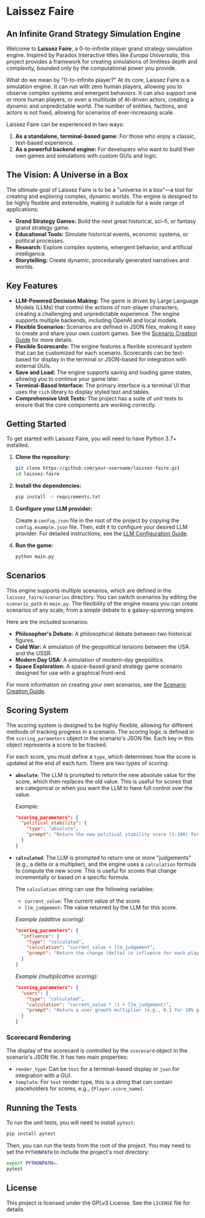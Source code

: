 # Laissez Faire

## An Infinite Grand Strategy Simulation Engine

Welcome to **Laissez Faire**, a 0-to-infinite player grand strategy simulation engine. Inspired by Paradox Interactive titles like *Europa Universalis*, this project provides a framework for creating simulations of limitless depth and complexity, bounded only by the computational power you provide.

What do we mean by "0-to-infinite player?" At its core, Laissez Faire is a simulation engine. It can run with zero human players, allowing you to observe complex systems and emergent behaviors. It can also support one or more human players, or even a multitude of AI-driven actors, creating a dynamic and unpredictable world. The number of entities, factions, and actors is not fixed, allowing for scenarios of ever-increasing scale.

Laissez Faire can be experienced in two ways:

1.  **As a standalone, terminal-based game:** For those who enjoy a classic, text-based experience.
2.  **As a powerful backend engine:** For developers who want to build their own games and simulations with custom GUIs and logic.

## The Vision: A Universe in a Box

The ultimate goal of Laissez Faire is to be a "universe in a box"—a tool for creating and exploring complex, dynamic worlds. The engine is designed to be highly flexible and extensible, making it suitable for a wide range of applications:

*   **Grand Strategy Games:** Build the next great historical, sci-fi, or fantasy grand strategy game.
*   **Educational Tools:** Simulate historical events, economic systems, or political processes.
*   **Research:** Explore complex systems, emergent behavior, and artificial intelligence.
*   **Storytelling:** Create dynamic, procedurally generated narratives and worlds.

## Key Features

*   **LLM-Powered Decision Making:** The game is driven by Large Language Models (LLMs) that control the actions of non-player characters, creating a challenging and unpredictable experience. The engine supports multiple backends, including OpenAI and local models.
*   **Flexible Scenarios:** Scenarios are defined in JSON files, making it easy to create and share your own custom games. See the [Scenario Creation Guide](docs/scenarios.md) for more details.
*   **Flexible Scorecards:** The engine features a flexible scorecard system that can be customized for each scenario. Scorecards can be text-based for display in the terminal or JSON-based for integration with external GUIs.
*   **Save and Load:** The engine supports saving and loading game states, allowing you to continue your game later.
*   **Terminal-Based Interface:** The primary interface is a terminal UI that uses the `rich` library to display styled text and tables.
*   **Comprehensive Unit Tests:** The project has a suite of unit tests to ensure that the core components are working correctly.

## Getting Started

To get started with Laissez Faire, you will need to have Python 3.7+ installed.

1.  **Clone the repository:**

    ```bash
    git clone https://github.com/your-username/laissez-faire.git
    cd laissez-faire
    ```

2.  **Install the dependencies:**

    ```bash
    pip install -r requirements.txt
    ```

3.  **Configure your LLM provider:**

    Create a `config.json` file in the root of the project by copying the `config.example.json` file. Then, edit it to configure your desired LLM provider. For detailed instructions, see the [LLM Configuration Guide](docs/llm_configuration.md).

4.  **Run the game:**

    ```bash
    python main.py
    ```

## Scenarios

This engine supports multiple scenarios, which are defined in the `laissez_faire/scenarios` directory. You can switch scenarios by editing the `scenario_path` in `main.py`. The flexibility of the engine means you can create scenarios of any scale, from a simple debate to a galaxy-spanning empire.

Here are the included scenarios:

*   **Philosopher's Debate:** A philosophical debate between two historical figures.
*   **Cold War:** A simulation of the geopolitical tensions between the USA and the USSR.
*   **Modern Day USA:** A simulation of modern-day geopolitics.
*   **Space Exploration:** A space-based grand strategy game scenario designed for use with a graphical front-end.

For more information on creating your own scenarios, see the [Scenario Creation Guide](docs/scenarios.md).

## Scoring System

The scoring system is designed to be highly flexible, allowing for different methods of tracking progress in a scenario. The scoring logic is defined in the `scoring_parameters` object in the scenario's JSON file. Each key in this object represents a score to be tracked.

For each score, you must define a `type`, which determines how the score is updated at the end of each turn. There are two types of scoring:

*   **`absolute`**: The LLM is prompted to return the new absolute value for the score, which then replaces the old value. This is useful for scores that are categorical or when you want the LLM to have full control over the value.

    *Example:*
    ```json
    "scoring_parameters": {
      "political_stability": {
        "type": "absolute",
        "prompt": "Return the new political stability score (1-100) for each country."
      }
    }
    ```

*   **`calculated`**: The LLM is prompted to return one or more "judgements" (e.g., a delta or a multiplier), and the engine uses a `calculation` formula to compute the new score. This is useful for scores that change incrementally or based on a specific formula.

    The `calculation` string can use the following variables:
    *   `current_value`: The current value of the score.
    *   `llm_judgement`: The value returned by the LLM for this score.

    *Example (additive scoring):*
    ```json
    "scoring_parameters": {
      "influence": {
        "type": "calculated",
        "calculation": "current_value + llm_judgement",
        "prompt": "Return the change (delta) in influence for each player."
      }
    }
    ```

    *Example (multiplicative scoring):*
    ```json
    "scoring_parameters": {
      "users": {
        "type": "calculated",
        "calculation": "current_value * (1 + llm_judgement)",
        "prompt": "Return a user growth multiplier (e.g., 0.1 for 10% growth) for each company."
      }
    }
    ```

### Scorecard Rendering

The display of the scorecard is controlled by the `scorecard` object in the scenario's JSON file. It has two main properties:

*   `render_type`: Can be `text` for a terminal-based display or `json` for integration with a GUI.
*   `template`: For `text` render type, this is a string that can contain placeholders for scores, e.g., `{Player.score_name}`.

## Running the Tests

To run the unit tests, you will need to install `pytest`:

```bash
pip install pytest
```

Then, you can run the tests from the root of the project. You may need to set the `PYTHONPATH` to include the project's root directory:

```bash
export PYTHONPATH=.
pytest
```

## License

This project is licensed under the GPLv3 License. See the `LICENSE` file for details.
